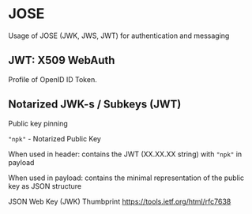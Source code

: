 # JOSE
Usage of JOSE (JWK, JWS, JWT) for authentication and messaging

## JWT: X509 WebAuth
Profile of OpenID ID Token.



## Notarized JWK-s / Subkeys (JWT)

Public key pinning

`"npk"` - Notarized Public Key

When used in header: contains the JWT (XX.XX.XX string) with `"npk"` in payload

When used in payload: contains the minimal representation of the public key as JSON structure

JSON Web Key (JWK) Thumbprint https://tools.ietf.org/html/rfc7638


## 
